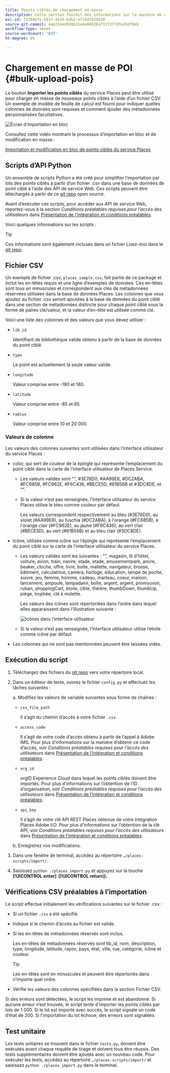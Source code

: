 ```yaml
---
title: Points ciblés de chargement en masse
description: Cette section fournit des informations sur la manière de charger vos points ciblés en masse.
exl-id: 72704bfc-5837-4439-bdb2-e77ddf935639
source-git-commit: 4ab15ded930b31e4e06920af31f37fdfe45df8eb
workflow-type: tm+mt
source-wordcount: '837'
ht-degree: 0%

---
```


# Chargement en masse de POI {#bulk-upload-pois}

Le bouton **Importer les points ciblés** du service Places peut être utilisé pour charger en masse de nouveaux points ciblés à l’aide d’un fichier CSV. Un exemple de modèle de feuille de calcul est fourni pour indiquer quelles colonnes de données sont requises et comment ajouter des métadonnées personnalisées facultatives.

![Écran d’importation en bloc](/help/assets/Bulk-import.png)

Consultez cette vidéo montrant le processus d’importation en bloc et de modification en masse :

<!--I changed this embed to a link to pass validation. We should not link to youtube videos, so please upload this to MCP-->

[Importation et modification en bloc de points ciblés du service Places](https://www.youtube.com/watch?v=75qVtirsXhg)

## Scripts d’API Python

Un ensemble de scripts Python a été créé pour simplifier l’importation par lots des points ciblés à partir d’un fichier .csv dans une base de données de point ciblé à l’aide des API de service Web. Ces scripts peuvent être téléchargés à partir de ce [git repo](https://github.com/adobe/places-scripts) open source.

Avant d’exécuter ces scripts, pour accéder aux API de service Web, reportez-vous à la section *Conditions préalables requises pour l’accès des utilisateurs* dans [Présentation de l’intégration et conditions préalables](/help/web-service-api/adobe-i-o-integration.md).

Voici quelques informations sur les scripts :

>[!TIP]
>
>Ces informations sont également incluses dans un fichier Lisez-moi dans le [git repo](https://github.com/adobe/places-scripts).

## Fichier CSV

Un exemple de fichier .csv, `places_sample.csv`, fait partie de ce package et inclut les en-têtes requis et une ligne d’exemples de données. Ces en-têtes sont tous en minuscules et correspondent aux clés de métadonnées réservées utilisées dans la base de données Places. Les colonnes que vous ajoutez au fichier .csv seront ajoutées à la base de données du point ciblé dans une section de métadonnées distincte pour chaque point ciblé sous la forme de paires clé/valeur, et la valeur d’en-tête est utilisée comme clé.

Voici une liste des colonnes et des valeurs que vous devez utiliser :

* `lib_id`

  Identifiant de bibliothèque valide obtenu à partir de la base de données du point ciblé.

* `type`

  Le point est actuellement la seule valeur valide.

* `longitude`

  Valeur comprise entre -180 et 180.

* `latitude`

  Valeur comprise entre -85 et 85.

* `radius`

  Valeur comprise entre 10 et 20 000.

### Valeurs de colonne

Les valeurs des colonnes suivantes sont utilisées dans l’interface utilisateur du service Places :

* color, qui sert de couleur de la épingle qui représente l’emplacement du point ciblé dans la carte de l’interface utilisateur de Places Service.
   * Les valeurs valides sont &quot;&quot;, #3E76D0, #AA99E8, #DC2ABA, #FC685B, #FC962E, #F6C436, #BECE5D, #61B56B et #3DC8DE, et &quot;&quot;.
   * Si la valeur n’est pas renseignée, l’interface utilisateur du service Places utilise le bleu comme couleur par défaut.

     Les valeurs correspondent respectivement au bleu (#3E76D0), au violet (#AA99E8), au fuschia (#DC2ABA), à l&#39;orange (#FC685B), à l&#39;orange clair (#FC962E), au jaune (#F6C436), au vert clair (#BECE5D), au vert (#61B56B) et au bleu clair (#3DC8DE).

* Icône, utilisée comme icône sur l’épingle qui représente l’emplacement du point ciblé sur la carte de l’interface utilisateur du service Places.

   * Les valeurs valides sont les suivantes : &quot;&quot;, magasin, lit d’hôtel, voiture, avion, train, navire, stade, stade, amusementpark, ancre, beaker, cloche, offre, livre, boîte, mallette, navigateur, brosse, bâtiment, calculatrice, caméra, horloge, éducation, lampe de poche, suivre, jeu, femme, homme, cadeau, marteau, coeur, maison, lancement, ampoule, lampadaire, boîte, argent, argent, promouvoir, ruban, shoppingCart, étoile, cible, théière, thumbDown, thumbUp, piège, trophée, clé à molette.

     Les valeurs des icônes sont répertoriées dans l’ordre dans lequel elles apparaissent dans l’illustration suivante :

     ![icônes dans l’interface utilisateur](/help/assets/UI_icons.png)

   * Si la valeur n’est pas renseignée, l’interface utilisateur utilise l’étoile comme icône par défaut.

* Les colonnes qui ne sont pas mentionnées peuvent être laissées vides.

## Exécution du script

1. Téléchargez des fichiers du [git repo](https://github.com/adobe/places-scripts) vers votre répertoire local.
1. Dans un éditeur de texte, ouvrez le fichier `config.py` et effectuez les tâches suivantes :

   a. Modifiez les valeurs de variable suivantes sous forme de chaînes :

   * `csv_file_path`

     Il s’agit du chemin d’accès à votre fichier `.csv`.

   * `access_code`

     Il s’agit de votre code d’accès obtenu à partir de l’appel à Adobe IMS. Pour plus d’informations sur la manière d’obtenir ce code d’accès, voir *Conditions préalables requises pour l’accès des utilisateurs* dans [Présentation de l’intégration et conditions préalables](/help/web-service-api/adobe-i-o-integration.md).

   * `org_id`

     orgID Experience Cloud dans lequel les points ciblés doivent être importés. Pour plus d’informations sur l’obtention de l’ID d’organisation, voir *Conditions préalables requises pour l’accès des utilisateurs* dans [Présentation de l’intégration et conditions préalables](/help/web-service-api/adobe-i-o-integration.md).

   * `api_key`

     Il s’agit de votre clé API REST Places obtenue de votre intégration Places Adobe I/O. Pour plus d’informations sur l’obtention de la clé API, voir *Conditions préalables requises pour l’accès des utilisateurs* dans [Présentation de l’intégration et conditions préalables](/help/web-service-api/adobe-i-o-integration.md).

   b. Enregistrez vos modifications.

1. Dans une fenêtre de terminal, accédez au répertoire `…/places-scripts/import/`.
1. Saisissez `python ./places_import.py` et appuyez sur la touche **[!UICONTROL enter]** (**[!UICONTROL return]**).


## Vérifications CSV préalables à l’importation

Le script effectue initialement les vérifications suivantes sur le fichier .csv :

* Si un fichier `.csv` a été spécifié.
* Indique si le chemin d’accès au fichier est valide.
* Si les en-têtes de métadonnées réservés sont inclus.

  Les en-têtes de métadonnées réservés sont lib_id, nom, description, type, longitude, latitude, rayon, pays, état, ville, rue, catégorie, icône et couleur.

  >[!TIP]
  >
  >Les en-têtes sont en minuscules et peuvent être répertoriés dans n’importe quel ordre.

* Vérifie les valeurs des colonnes spécifiées dans la section Fichier CSV.

Si des erreurs sont détectées, le script les imprime et est abandonné. Si aucune erreur n’est trouvée, le script tente d’importer les points ciblés par lots de 1 000. Si le lot est importé avec succès, le script signale un code d’état de 200. Si l’importation du lot échoue, des erreurs sont signalées.

## Test unitaire

Les tests unitaires se trouvent dans le fichier `tests.py`, doivent être exécutés avant chaque requête de tirage et doivent tous être réussis. Des tests supplémentaires doivent être ajoutés avec un nouveau code. Pour exécuter les tests, accédez au répertoire `…/places-scripts/import/` et saisissez `python ./places_import.py` dans le terminal.
